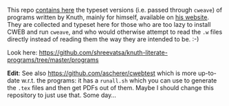 This repo [contains here](https://github.com/shreevatsa/knuth-literate-programs/tree/master/programs) the typeset versions (i.e. passed through `cweave`) of programs written by Knuth, mainly for himself, available on [his website](https://cs.stanford.edu/~knuth/programs.html). They are collected and typeset here for those who are too lazy to install CWEB and run `cweave`, and who would otherwise attempt to read the `.w` files directly instead of reading them the way they are intended to be. :-)

Look here: https://github.com/shreevatsa/knuth-literate-programs/tree/master/programs

**Edit**: See also https://github.com/ascherer/cwebtest which is more up-to-date w.r.t. the programs: it has a `runall.sh` which you can use to generate the `.tex` files and then get PDFs out of them. Maybe I should change this repository to just use that. Some day…
